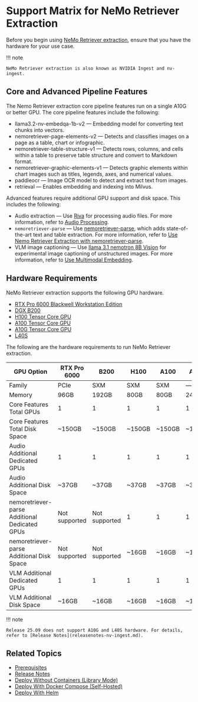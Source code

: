 # Support Matrix for NeMo Retriever Extraction

Before you begin using [NeMo Retriever extraction](overview.md), ensure that you have the hardware for your use case.

!!! note

    NeMo Retriever extraction is also known as NVIDIA Ingest and nv-ingest.


## Core and Advanced Pipeline Features

The Nemo Retriever extraction core pipeline features run on a single A10G or better GPU. 
The core pipeline features include the following:

- llama3.2-nv-embedqa-1b-v2 — Embedding model for converting text chunks into vectors.
- nemoretriever-page-elements-v2 — Detects and classifies images on a page as a table, chart or infographic. 
- nemoretriever-table-structure-v1 — Detects rows, columns, and cells within a table to preserve table structure and convert to Markdown format. 
- nemoretriever-graphic-elements-v1 — Detects graphic elements within chart images such as titles, legends, axes, and numerical values. 
- paddleocr — Image OCR model to detect and extract text from images.
- retrieval — Enables embedding and indexing into Milvus.

Advanced features require additional GPU support and disk space. 
This includes the following:

- Audio extraction — Use [Riva](https://docs.nvidia.com/deeplearning/riva/user-guide/docs/index.html) for processing audio files. For more information, refer to [Audio Processing](nemoretriever-parse.md).
- `nemoretriever-parse` — Use [nemoretriever-parse](https://build.nvidia.com/nvidia/nemoretriever-parse), which adds state-of-the-art text and table extraction. For more information, refer to [Use Nemo Retriever Extraction with nemoretriever-parse](nemoretriever-parse.md).
- VLM image captioning — Use [llama 3.1 nemotron 8B Vision](https://build.nvidia.com/nvidia/llama-3.1-nemotron-nano-vl-8b-v1/modelcard) for experimental image captioning of unstructured images. For more information, refer to [Use Multimodal Embedding](vlm-embed.md).



## Hardware Requirements

NeMo Retriever extraction supports the following GPU hardware.

- [RTX Pro 6000 Blackwell Workstation Edition](https://www.nvidia.com/en-us/products/workstations/professional-desktop-gpus/rtx-pro-6000/)
- [DGX B200](https://www.nvidia.com/en-us/data-center/dgx-b200/)
- [H100 Tensor Core GPU](https://www.nvidia.com/en-us/data-center/h100/)
- [A100 Tensor Core GPU](https://www.nvidia.com/en-us/data-center/a100/)
- [A10G Tensor Core GPU](https://aws.amazon.com/ec2/instance-types/g5/)
- [L40S](https://www.nvidia.com/en-us/data-center/l40s/)

The following are the hardware requirements to run NeMo Retriever extraction.

| GPU Option                                    | RTX Pro 6000  | B200          | H100        | A100        | A10G   | L40S   |
|-----------------------------------------------|---------------|---------------|-------------|-------------|--------|--------|
| Family                                        | PCIe          | SXM           | SXM         | SXM         | —      | —      |
| Memory                                        | 96GB          | 192GB         | 80GB        | 80GB        | 24GB   | 48GB   |
| Core Features Total GPUs                      | 1             | 1             | 1           | 1           | 1      | 1      |
| Core Features Total Disk Space                | ~150GB        | ~150GB        | ~150GB      | ~150GB      | ~150GB | ~150GB |
| Audio Additional Dedicated GPUs               | 1             | 1             | 1           | 1           | 1      | 1      |
| Audio Additional Disk Space                   | ~37GB         | ~37GB         | ~37GB       | ~37GB       | ~37GB  | ~37GB  |
| nemoretriever-parse Additional Dedicated GPUs | Not supported | Not supported | 1           | 1           | 1      | 1      |
| nemoretriever-parse Additional Disk Space     | Not supported | Not supported | ~16GB       | ~16GB       | ~16GB  | ~16GB  |
| VLM Additional Dedicated GPUs                 | 1             | 1             | 1           | 1           | 1      | 1      |
| VLM Additional Disk Space                     | ~16GB         | ~16GB         | ~16GB       | ~16GB       | ~16GB  | ~16GB  |


!!! note

    Release 25.09 does not support A10G and L40S hardware. For details, refer to [Release Notes](releasenotes-nv-ingest.md).



## Related Topics

- [Prerequisites](prerequisites.md)
- [Release Notes](releasenotes-nv-ingest.md)
- [Deploy Without Containers (Library Mode)](quickstart-library-mode.md)
- [Deploy With Docker Compose (Self-Hosted)](quickstart-guide.md)
- [Deploy With Helm](helm.md)
